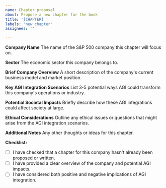```yaml
---
name: Chapter proposal
about: Propose a new chapter for the book
title: '[CHAPTER] '
labels: 'new chapter'
assignees: ''

---
```


**Company Name**
The name of the S&P 500 company this chapter will focus on.

**Sector**
The economic sector this company belongs to.

**Brief Company Overview**
A short description of the company's current business model and market position.

**Key AGI Integration Scenarios**
List 3-5 potential ways AGI could transform this company's operations or industry.

**Potential Societal Impacts**
Briefly describe how these AGI integrations could affect society at large.

**Ethical Considerations**
Outline any ethical issues or questions that might arise from the AGI integration scenarios.

**Additional Notes**
Any other thoughts or ideas for this chapter.

**Checklist:**
- [ ] I have checked that a chapter for this company hasn't already been proposed or written.
- [ ] I have provided a clear overview of the company and potential AGI impacts.
- [ ] I have considered both positive and negative implications of AGI integration.

